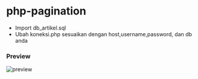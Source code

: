 # php-pagination

- Import db_artikel.sql
- Ubah koneksi.php sesuaikan dengan host,username,password, dan db anda

### Preview

![preview](https://raw.githubusercontent.com/rizalrizal/php-pagination/master/preview.png "preview")
